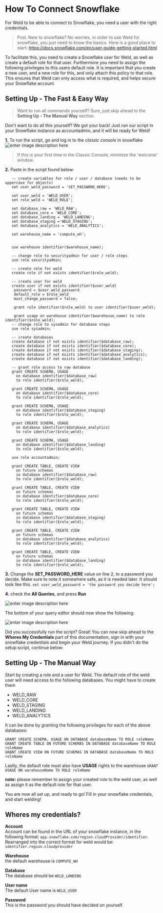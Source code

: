 
# How To Connect Snowflake
For Weld to be able to connect to Snowflake, you need a user with the right credentials.   

>Psst. New to snowflake? No worries, in order to use Weld for snowflake, you just need to know the basics. Here is a good place to start: https://docs.snowflake.com/en/user-guide-getting-started.html  

To facilitate this, you need to create a Snowflake user for Weld, as well as create a default role for that user. Furthermore you need to assign the following privileges to this users default role. It is important that you create a new user, and a new role for this, and only attach this policy to that role. This ensures that Weld can only access what is required, and helps secure your Snowflake account.

## Setting Up - The Fast & Easy Way
>Want to run all commands yourself? Sure, just skip ahead to the **Setting Up - The Manual Way** section.

Don't want to do all this yourself? We got your back! Just run our script in your Snowflake instance as accountadmin, and it will be ready for Weld!

**1.** To run the script, go and log in to the *classic console* in snowflake ![enter image description here](https://lh3.googleusercontent.com/pw/AM-JKLXNC0uH8lYRGwdAIKeDbh-uvg91hD9tJFEDvTMH4aV9zruMuXAMQiDa3wk8M8W2VD1eCbd8r5PhZbw23ybB1LR4bBVWFTud8ynjY_5_jLOesxwxir5SDcu-6liApibkKBn4s8VoMW9_7g28yibKjAU=w1254-h680-no?authuser=0)
>If this is your first time in the Classic Console, minimize the 'welcome' window.

**2.** Paste in the script found below:  

	   -- create variables for role / user / database (needs to be uppercase for objects)
	   set user_weld_password = 'SET_PASSWORD_HERE';

	   set user_weld = 'WELD_USER';	   
	   set role_weld = 'WELD_ROLE';

	   set database_raw = 'WELD_RAW';
	   set database_core = 'WELD_CORE';
	   set database_landing = 'WELD_LANDING';
	   set database_staging ='WELD_STAGING';
	   set database_analytics = 'WELD_ANALYTICS';

	   set warehouse_name = 'compute_wh';


	   use warehouse identifier($warehouse_name); 

	   -- change role to securityadmin for user / role steps
	   use role securityadmin;

	   -- create role for weld
	   create role if not exists identifier($role_weld);

	   -- create user for weld
	   create user if not exists identifier($user_weld)
	    password = $user_weld_password
	    default_role = $role_weld 
	    must_change_password = false;

	    grant role identifier($role_weld) to user identifier($user_weld);

	    grant usage on warehouse identifier($warehouse_name) to role identifier($role_weld);
	   -- change role to sysadmin for database steps
	   use role sysadmin;

	   -- create databases
	   create database if not exists identifier($database_raw);
	   create database if not exists identifier($database_core);
	   create database if not exists identifier($database_staging);
	   create database if not exists identifier($database_analytics);
	   create database if not exists identifier($database_landing);

	   -- grant role access to raw database
	   grant CREATE SCHEMA, USAGE
	     on database identifier($database_raw)
	     to role identifier($role_weld);

	   grant CREATE SCHEMA, USAGE
	     on database identifier($database_core)
	     to role identifier($role_weld);

	   grant CREATE SCHEMA, USAGE
	     on database identifier($database_staging)
	     to role identifier($role_weld);

	   grant CREATE SCHEMA, USAGE
	     on database identifier($database_analytics)
	     to role identifier($role_weld);

	   grant CREATE SCHEMA, USAGE
	     on database identifier($database_landing)
	     to role identifier($role_weld);

	   use role accountadmin;

	   grant CREATE TABLE, CREATE VIEW
	     on future schemas
	     in database identifier($database_raw)
	     to role identifier($role_weld);

	   grant CREATE TABLE, CREATE VIEW
	     on future schemas
	     in database identifier($database_core)
	     to role identifier($role_weld);

	   grant CREATE TABLE, CREATE VIEW
	     on future schemas
	     in database identifier($database_staging)
	     to role identifier($role_weld);

	   grant CREATE TABLE, CREATE VIEW
	     on future schemas
	     in database identifier($database_analytics)
	     to role identifier($role_weld);

	   grant CREATE TABLE, CREATE VIEW
	     on future schemas
	     in database identifier($database_landing)
	     to role identifier($role_weld);	

**3.** Change the  **SET_PASSWORD_HERE** value on line 2, to a password you decide. Make sure to note it somewhere safe, as it is needed later. 
It should look like this. 
`set user_weld_password = 'the password you decide here';`

**4.** check the **All Queries**, and press **Run**

![enter image description here](https://lh3.googleusercontent.com/pw/AM-JKLV0zTfbd206H_fAL-Wy-J3hW4TS8otL3o-kngS9XOveFCl45y01cuUiAD2GbP3cgxaDL_UKYedbfajIy6XDO29WcNBXt8JVMn1e0c7ZzAEIlsZ_7WEh_BFectF2muh2DHm_FVnP2-dZlEixCSTz2bw=w1354-h496-no?authuser=0)

The bottom of your query editor should now show the following: 

![enter image description here](https://lh3.googleusercontent.com/pw/AM-JKLUtx6Z6O-78_aJkN-DowQFcBjdahrA4zNRcLEFg1LpOd3B7IVBX1_i4_10Kjeu6yZQDK50DftjyOJJPa5nJVZBWLCiAb9k8oHcgo40Z1ThqKORlbCn1PEXK0OXYuJtXD9xczY07DAmAN0Z-CQR2nNg=w1054-h720-no?authuser=0)

Did you successfully run the script? 
Great! You can now skip ahead to the **Wheres My Credentials** part of this documentation, sign in with your snowflake credentials and begin your Weld journey. If you didn't do the setup script, continue below:

## Setting Up - The Manual Way
Start by creating a role and a user for Weld.
The default role of the weld user will need access to the following databases. You might have to create them

 - WELD_RAW
 - WELD_CORE
 - WELD_STAGING
 - WELD_LANDING
 - WELD_ANALYTICS

It can be done by granting the following privileges for each of the above databases: 

`GRANT CREATE SCHEMA, USAGE ON DATABASE databaseName TO ROLE roleName`  
`GRANT CREATE TABLE ON FUTURE SCHEMAS IN DATABASE databaseName TO ROLE roleName`  
`GRANT CREATE VIEW ON FUTURE SCHEMAS IN DATABASE databaseName TO ROLE roleName`  

Lastly, the default role must also have **USAGE** rights to the warehouse 
`GRANT USAGE ON warehouseName TO ROLE roleName`

**note:** please remember to assign your created role to the weld user, as well as assign it as the default role for that user.

You are now all set up, and ready to go! Fill in your snowflake credentials, and start welding! 

## Wheres my credentials?
**Account**  
Account can be found in the URL of your snowflake instance, in the following format: 
`app.snowflake.com/region.cloudProvider/identifier`. 
Rearranged into the correct format for weld would be: 
`identifier.region.cloudprovider`

**Warehouse**  
the default warehouse is `COMPUTE_WH`

**Database**  
The database should be `WELD_LANDING`

**User name**  
The default User name is `WELD_USER`

**Password**  
This is the password you should have decided on yourself.